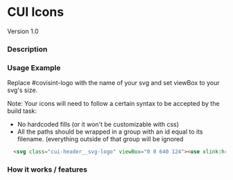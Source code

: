 # CUI Icons
Version 1.0


### Description


### Usage Example
Replace #covisint-logo with the name of your svg and set viewBox to your svg's size.

Note: Your icons will need to follow a certain syntax to be accepted by the build task:
* No hardcoded fills (or it won't be customizable with css)
* All the paths should be wrapped in a group with an id equal to its filename. (everything outside of that group will be ignored

```html
  <svg class="cui-header__svg-logo" viewBox="0 0 640 124"><use xlink:href="bower_components/cui-icons/dist
```

### How it works / features



